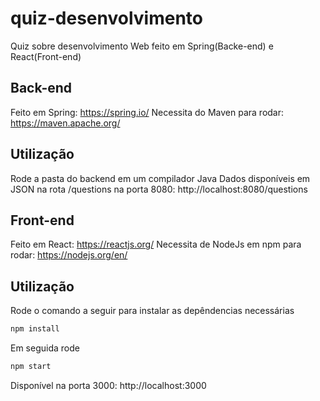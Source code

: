 # quiz-desenvolvimento
Quiz sobre desenvolvimento Web feito em Spring(Backe-end) e React(Front-end)


## Back-end
Feito em Spring: https://spring.io/
Necessita do Maven para rodar: https://maven.apache.org/

## Utilização
Rode a pasta do backend em um compilador Java
Dados disponíveis em JSON na rota /questions na porta 8080: http://localhost:8080/questions


## Front-end
Feito em React: https://reactjs.org/
Necessita de NodeJs em npm para rodar: https://nodejs.org/en/

## Utilização
Rode o comando a seguir para instalar as depêndencias necessárias
```bash
npm install
```
Em seguida rode
```bash
npm start
```
Disponível na porta 3000:  http://localhost:3000

